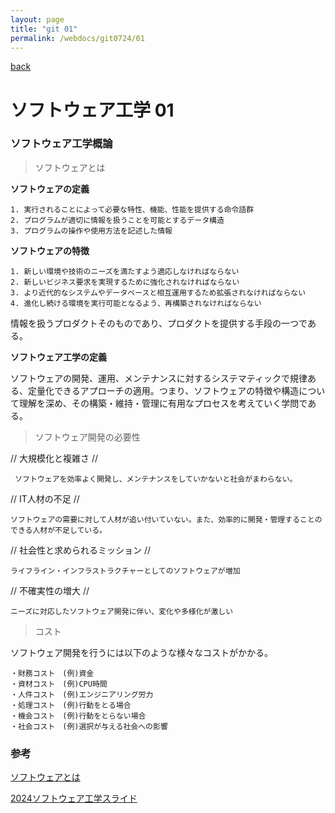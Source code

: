 ```yaml
---
layout: page
title: "git 01"
permalink: /webdocs/git0724/01
---
```


[back](/webdocs/git0724)

# ソフトウェア工学 01

### ソフトウェア工学概論

> ソフトウェアとは

**ソフトウェアの定義**

```
1. 実行されることによって必要な特性、機能、性能を提供する命令語群
2. プログラムが適切に情報を扱うことを可能とするデータ構造
3. プログラムの操作や使用方法を記述した情報
```
**ソフトウェアの特徴**

```
1. 新しい環境や技術のニーズを満たすよう適応しなければならない
2. 新しいビジネス要求を実現するために強化されなければならない
3. より近代的なシステムやデータベースと相互運用するため拡張されなければならない
4. 進化し続ける環境を実行可能となるよう、再構築されなければならない
```

情報を扱うプロダクトそのものであり、プロダクトを提供する手段の一つである。

**ソフトウェア工学の定義**

ソフトウェアの開発、運用、メンテナンスに対するシステマティックで規律ある、定量化できるアプローチの適用。つまり、ソフトウェアの特徴や構造について理解を深め、その構築・維持・管理に有用なプロセスを考えていく学問である。


> ソフトウェア開発の必要性


// 大規模化と複雑さ //

```
 ソフトウェアを効率よく開発し、メンテナンスをしていかないと社会がまわらない。
```

// IT人材の不足 //

```
ソフトウェアの需要に対して人材が追い付いていない。また、効率的に開発・管理することのできる人材が不足している。
```

// 社会性と求められるミッション //

```
ライフライン・インフラストラクチャーとしてのソフトウェアが増加
```

// 不確実性の増大 //


```
ニーズに対応したソフトウェア開発に伴い、変化や多様化が激しい
```


> コスト

ソフトウェア開発を行うには以下のような様々なコストがかかる。

```
・財務コスト　(例)資金
・資材コスト　(例)CPU時間
・人件コスト　(例)エンジニアリング労力
・処理コスト　(例)行動をとる場合
・機会コスト　(例)行動をとらない場合
・社会コスト　(例)選択が与える社会への影響
```

### 参考
[ソフトウェアとは](https://qiita.com/gangun/items/634043e068837af81f84)

[2024ソフトウェア工学スライド](https://docs.google.com/presentation/d/1g6aZKPf-4UVSVdw0h6M8xEnl7jF0ObTC/edit?usp=sharing&ouid=111087292446662770337&rtpof=true&sd=true)